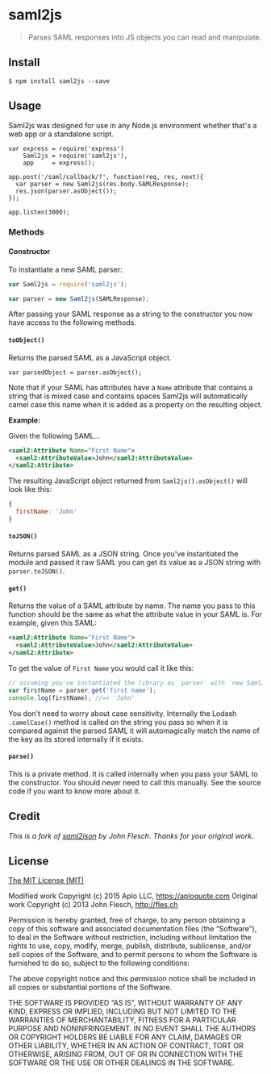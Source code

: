 # saml2js

> Parses SAML responses into JS objects you can read and manipulate.

## Install

```
$ npm install saml2js --save
```

## Usage

Saml2js was designed for use in any Node.js environment whether that's a web app or a standalone script.

```
var express = require('express')
    Saml2js = require('saml2js'),
    app     = express();

app.post('/saml/callback/?', function(req, res, next){
  var parser = new Saml2js(res.body.SAMLResponse);
  res.json(parser.asObject());
});

app.listen(3000);
```

### Methods

#### Constructor

To instantiate a new SAML parser:

```js
var Saml2js = require('saml2js');

var parser = new Saml2js(SAMLResponse);
```

After passing your SAML response as a string to the constructor you now have access to the following methods.

#### `toObject()`

Returns the parsed SAML as a JavaScript object.

```
var parsedObject = parser.asObject();
```

Note that if your SAML has attributes have a `Name` attribute that contains a string that is mixed case and contains spaces Saml2js will automatically camel case this name when it is added as a property on the resulting object.

__Example:__

Given the following SAML...

```xml
<saml2:Attribute Name="First Name">
  <saml2:AttributeValue>John</saml2:AttributeValue>
</saml2:Attribute>
```

The resulting JavaScript object returned from `Saml2js().asObject()` will look like this:

```js
{
  firstName: 'John'
}
```

#### `toJSON()`

Returns parsed SAML as a JSON string. Once you've instantiated the module and passed it raw SAML you can get its value as a JSON string with `parser.toJSON()`.

#### `get()`

Returns the value of a SAML attribute by name. The name you pass to this function should be the same as what the attribute value in your SAML is. For example, given this SAML:

```xml
<saml2:Attribute Name="First Name">
  <saml2:AttributeValue>John</saml2:AttributeValue>
</saml2:Attribute>
```

To get the value of `First Name` you would call it like this:

```js
// assuming you've instantiated the library as `parser` with `new Saml2js(SAMLResponse)`...
var firstName = parser.get('first name');
console.log(firstName); //=> 'John'
```

You don't need to worry about case sensitivity. Internally the Lodash `.camelCase()` method is called on the string you pass so when it is compared against the parsed SAML it will automagically match the name of the key as its stored internally if it exists.

#### `parse()`

This is a private method. It is called internally when you pass your SAML to the constructor. You should never need to call this manually. See the source code if you want to know more about it.

## Credit

*This is a fork of [saml2json](https://github.com/flesch/saml2json.git) by John Flesch. Thanks for your original work.*

## License

[The MIT License (MIT)](http://flesch.mit-license.org/)

Modified work Copyright (c) 2015 Aplo LLC, https://aploquote.com
Original work Copyright (c) 2013 John Flesch, http://fles.ch

Permission is hereby granted, free of charge, to any person obtaining a copy of this software and associated documentation files (the “Software”), to deal in the Software without restriction, including without limitation the rights to use, copy, modify, merge, publish, distribute, sublicense, and/or sell copies of the Software, and to permit persons to whom the Software is furnished to do so, subject to the following conditions:

The above copyright notice and this permission notice shall be included in all copies or substantial portions of the Software.

THE SOFTWARE IS PROVIDED “AS IS”, WITHOUT WARRANTY OF ANY KIND, EXPRESS OR IMPLIED, INCLUDING BUT NOT LIMITED TO THE WARRANTIES OF MERCHANTABILITY, FITNESS FOR A PARTICULAR PURPOSE AND NONINFRINGEMENT. IN NO EVENT SHALL THE AUTHORS OR COPYRIGHT HOLDERS BE LIABLE FOR ANY CLAIM, DAMAGES OR OTHER LIABILITY, WHETHER IN AN ACTION OF CONTRACT, TORT OR OTHERWISE, ARISING FROM, OUT OF OR IN CONNECTION WITH THE SOFTWARE OR THE USE OR OTHER DEALINGS IN THE SOFTWARE.

